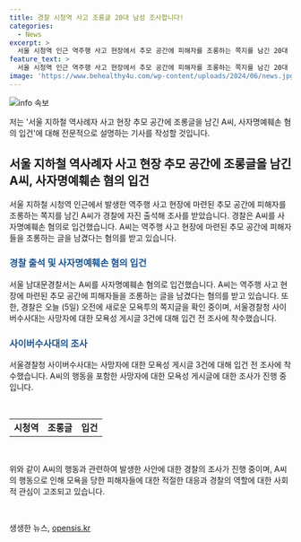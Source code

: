 ```yaml
---
title: 경찰 시청역 사고 조롱글 20대 남성 조사합니다!
categories:
  - News
excerpt: >
  서울 시청역 인근 역주행 사고 현장에서 추모 공간에 피해자를 조롱하는 쪽지를 남긴 20대 남성 A씨가 경찰에 자진 출석해 사자명예훼손 혐의로 입건됐다. 또 다른 모욕투의 쪽지글도 확인 중이며, 경찰청 사이버수사대는 사망자에 대한 모욕성 게시글 3건에 대한 조사에 착수했다. 이로 인해 시민들의 분노와 우려가 고조되고 있다. #시청역 #조롱글 #입건
feature_text: >
  서울 시청역 인근 역주행 사고 현장에서 추모 공간에 피해자를 조롱하는 쪽지를 남긴 20대 남성 A씨가 경찰에 자진 출석해 사자명예훼손 혐의로 입건됐다. 또 다른 모욕투의 쪽지글도 확인 중이며, 경찰청 사이버수사대는 사망자에 대한 모욕성 게시글 3건에 대한 조사에 착수했다. 이로 인해 시민들의 분노와 우려가 고조되고 있다. #시청역 #조롱글 #입건
image: 'https://www.behealthy4u.com/wp-content/uploads/2024/06/news.jpg'
---
```


<p><img src="https://www.behealthy4u.com/wp-content/uploads/2024/06/news.jpg" alt="info 속보" /></p>

<p>저는 '서울 지하철 역사례자 사고 현장 추모 공간에 조롱글을 남긴 A씨, 사자명예훼손 혐의 입건'에 대해 전문적으로 설명하는 기사를 작성할 것입니다.</p>

<h2 data-ke-size="size26">서울 지하철 역사례자 사고 현장 추모 공간에 조롱글을 남긴 A씨, 사자명예훼손 혐의 입건</h2>

<p data-ke-size="size16">서울 지하철 시청역 인근에서 발생한 역주행 사고 현장에 마련된 추모 공간에 피해자를 조롱하는 쪽지를 남긴 A씨가 경찰에 자진 출석해 조사를 받았습니다. 경찰은 A씨를 사자명예훼손 혐의로 입건했습니다. A씨는 역주행 사고 현장에 마련된 추모 공간에 피해자들을 조롱하는 글을 남겼다는 혐의를 받고 있습니다.</p>

<h3><b><span style="color: #1a5490;">경찰 출석 및 사자명예훼손 혐의 입건</span></b></h3>

<p data-ke-size="size16">서울 남대문경찰서는 A씨를 사자명예훼손 혐의로 입건했습니다. A씨는 역주행 사고 현장에 마련된 추모 공간에 피해자들을 조롱하는 글을 남겼다는 혐의를 받고 있습니다. 또한, 경찰은 오늘 (5일) 오전에 새로운 모욕투의 쪽지글을 확인 중이며, 서울경찰청 사이버수사대는 사망자에 대한 모욕성 게시글 3건에 대해 입건 전 조사에 착수했습니다.</p>

<h3><b><span style="color: #1a5490;">사이버수사대의 조사</span></b></h3>

<p data-ke-size="size16">서울경찰청 사이버수사대는 사망자에 대한 모욕성 게시글 3건에 대해 입건 전 조사에 착수했습니다. A씨의 행동을 포함한 사망자에 대한 모욕성 게시글에 대한 조사가 진행 중입니다.</p>

<p data-ke-size="size16">&nbsp;</p>

<table>
    <tbody>
        <tr>
            <td style="text-align: center; height: 17px;"><b>시청역</b></td>
            <td style="text-align: center; height: 17px;"><b>조롱글</b></td>
            <td style="text-align: center; height: 17px;"><b>입건</b></td>
        </tr>
    </tbody>
</table>

<p data-ke-size="size16">&nbsp;</p>

<p data-ke-size="size16">위와 같이 A씨의 행동과 관련하여 발생한 사안에 대한 경찰의 조사가 진행 중이며, A씨의 행동으로 인해 모욕을 당한 피해자들에 대한 적절한 대응과 경찰의 역할에 대한 사회적 관심이 고조되고 있습니다.</p>

<p data-ke-size="size16">&nbsp;</p>
생생한 뉴스, <a href="https://opensis.kr" rel="dofollow">opensis.kr</a>


